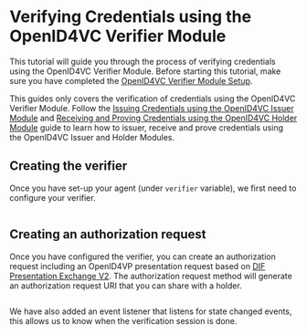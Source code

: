 # Verifying Credentials using the OpenID4VC Verifier Module

This tutorial will guide you through the process of verifying credentials using the OpenID4VC Verifier Module. Before starting this tutorial, make sure you have completed the [OpenID4VC Verifier Module Setup](/guides/getting-started/set-up/openid4vc.md).

This guides only covers the verification of credentials using the OpenID4VC Verifier Module. Follow the [Issuing Credentials using the OpenID4VC Issuer Module](/guides/tutorials/openid4vc/issuing-credentials-using-openid4vc-issuer-module.md) and [Receiving and Proving Credentials using the OpenID4VC Holder Module](/guides/tutorials/openid4vc/receiving-and-proving-credentials-using-openid4vc-holder-module.md) guide to learn how to issuer, receive and prove credentials using the OpenID4VC Issuer and Holder Modules.

## Creating the verifier

Once you have set-up your agent (under `verifier` variable), we first need to configure your verifier.

```typescript showLineNumbers sd-jwt-vc-openid4vc.ts section-7

```

## Creating an authorization request

Once you have configured the verifier, you can create an authorization request including an OpenID4VP presentation request based on [DIF Presentation Exchange V2](https://identity.foundation/presentation-exchange/spec/v2.0.0/). The authorization request method will generate an authorization request URI that you can share with a holder.

```typescript showLineNumbers sd-jwt-vc-openid4vc.ts section-8

```

We have also added an event listener that listens for state changed events, this allows us to know when the verification session is done.

